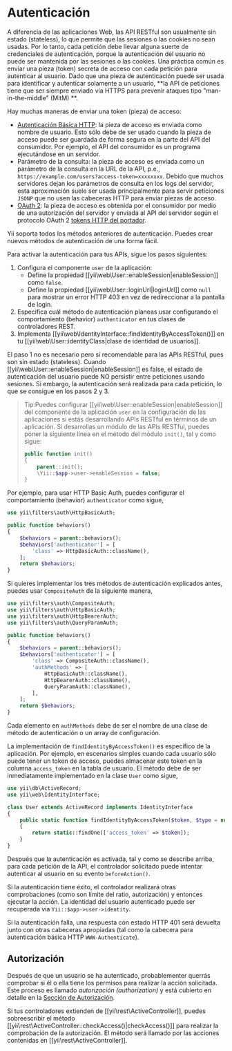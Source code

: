 Autenticación
=============

A diferencia de las aplicaciones Web, las API RESTful son usualmente sin estado (stateless), lo que permite que las sesiones o las cookies
no sean usadas. Por lo tanto, cada petición debe llevar alguna suerte de credenciales de autenticación,
porque la autenticación del usuario no puede ser mantenida por las sesiones o las cookies. Una práctica común
es enviar una pieza (token) secreta de acceso con cada petición para autenticar al usuario. Dado que una pieza de autenticación
puede ser usada para identificar y autenticar solamente a un usuario, **la API de peticiones tiene que ser siempre enviado
vía HTTPS para prevenir ataques tipo "man-in-the-middle" (MitM) **.

Hay muchas maneras de enviar una token (pieza) de acceso:

* [Autenticación Básica HTTP](https://es.wikipedia.org/wiki/Autenticaci%C3%B3n_de_acceso_b%C3%A1sica): la pieza de acceso
  es enviada como nombre de usuario. Esto sólo debe de ser usado cuando la pieza de acceso puede ser guardada
  de forma segura en la parte del API del consumidor. Por ejemplo, el API del consumidor es un programa ejecutándose en un servidor.
* Parámetro de la consulta: la pieza de acceso es enviada como un parámetro de la consulta en la URL de la API, p.e.,
  `https://example.com/users?access-token=xxxxxxxx`. Debido que muchos servidores dejan los parámetros de consulta en los logs del servidor,
  esta aproximación suele ser usada principalmente para servir peticiones `JSONP`
  que no usen las cabeceras HTTP para enviar piezas de acceso.
* [OAuth 2](http://oauth.net/2/): la pieza de acceso es obtenida por el consumidor por medio de una autorización del servidor
  y enviada al API del servidor según el protocolo
  OAuth 2 [tokens HTTP del portador](http://tools.ietf.org/html/rfc6750).

Yii soporta todos los métodos anteriores de autenticación. Puedes crear nuevos métodos de autenticación de una forma fácil.

Para activar la autenticación para tus APIs, sigue los pasos siguientes:

1. Configura el componente `user` de la aplicación:
   - Define la propiedad [[yii\web\User::enableSession|enableSession]] como `false`.
   - Define la propiedad [[yii\web\User::loginUrl|loginUrl]] como `null` para mostrar un error HTTP 403 en vez de redireccionar a la pantalla de login. 
2. Especifica cuál método de autenticación planeas usar configurando el comportamiento (behavior) `authenticator` en tus
   clases de controladores REST.
3. Implementa [[yii\web\IdentityInterface::findIdentityByAccessToken()]] en tu [[yii\web\User::identityClass|clase de identidad de usuarios]].

El paso 1 no es necesario pero sí recomendable para las APIs RESTful, pues son sin estado (stateless).
Cuando [[yii\web\User::enableSession|enableSession]] es false, el estado de autenticación del usuario puede NO persistir entre peticiones usando sesiones.
Si embargo, la autenticación será realizada para cada petición, lo que se consigue en los pasos 2 y 3.

> Tip:Puedes configurar [[yii\web\User::enableSession|enableSession]] del componente de la aplicación `user` en la configuración
> de las aplicaciones si estás desarrollando APIs RESTful en términos de un aplicación. Si desarrollas un módulo de las APIs RESTful,
> puedes poner la siguiente línea en el método del módulo `init()`, tal y como sigue:
>
> ```php
> public function init()
> {
>     parent::init();
>     \Yii::$app->user->enableSession = false;
> }
> ```

Por ejemplo, para usar HTTP Basic Auth, puedes configurar el comportamiento (behavior) `authenticator` como sigue,

```php
use yii\filters\auth\HttpBasicAuth;

public function behaviors()
{
    $behaviors = parent::behaviors();
    $behaviors['authenticator'] = [
        'class' => HttpBasicAuth::className(),
    ];
    return $behaviors;
}
```

Si quieres implementar los tres métodos de autenticación explicados antes, puedes usar `CompositeAuth` de la siguiente manera,

```php
use yii\filters\auth\CompositeAuth;
use yii\filters\auth\HttpBasicAuth;
use yii\filters\auth\HttpBearerAuth;
use yii\filters\auth\QueryParamAuth;

public function behaviors()
{
    $behaviors = parent::behaviors();
    $behaviors['authenticator'] = [
        'class' => CompositeAuth::className(),
        'authMethods' => [
            HttpBasicAuth::className(),
            HttpBearerAuth::className(),
            QueryParamAuth::className(),
        ],
    ];
    return $behaviors;
}
```

Cada elemento en `authMethods` debe de ser el nombre de una clase de método de autenticación o un array de configuración.


La implementación de `findIdentityByAccessToken()` es específico de la aplicación. Por ejemplo, en escenarios simples
cuando cada usuario sólo puede tener un token de acceso, puedes almacenar este token en la columna `access_token`
en la tabla de usuario. El método debe de ser inmediatamente implementado en la clase  `User` como sigue,

```php
use yii\db\ActiveRecord;
use yii\web\IdentityInterface;

class User extends ActiveRecord implements IdentityInterface
{
    public static function findIdentityByAccessToken($token, $type = null)
    {
        return static::findOne(['access_token' => $token]);
    }
}
```

Después que la autenticación es activada, tal y como se describe arriba, para cada petición de la API, el controlador solicitado
puede intentar autenticar al usuario en su evento `beforeAction()`.

Si la autenticación tiene éxito, el controlador realizará otras comprobaciones (como son límite del ratio, autorización)
y entonces ejecutar la acción. La identidad del usuario autenticado puede ser recuperada via `Yii::$app->user->identity`.

Si la autenticación falla, una respuesta con estado HTTP 401 será devuelta junto con otras cabeceras apropiadas
(tal como la cabecera para autenticación básica HTTP `WWW-Authenticate`).


## Autorización <span id="authorization"></span>

Después de que un usuario se ha autenticado, probablementer querrás comprobar si él o ella tiene los permisos para realizar
la acción solicitada. Este proceso es llamado *autorización (authorization)* y está cubierto en detalle
en la [Sección de Autorización](security-authorization.md).

Si tus controladores extienden de [[yii\rest\ActiveController]], puedes sobreescribir
el método [[yii\rest\ActiveController::checkAccess()|checkAccess()]] para realizar la comprobación de la autorización.
El método será llamado por las acciones contenidas en [[yii\rest\ActiveController]].
